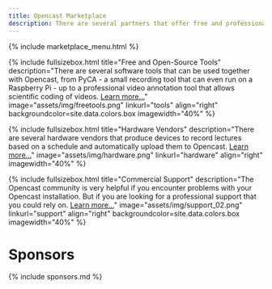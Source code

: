 ```yaml
---
title: Opencast Marketplace
description: There are several partners that offer free and professional tools and services around lecture recording and video management with Opencast.
---
```


{% include marketplace_menu.html %}

<!-- Lizenzen unsplash.com: https://unsplash.com/license -->

{% include fullsizebox.html
title="Free and Open-Source Tools"
description="There are several software tools that can be used together with Opencast, from PyCA - a small recording tool that can even run on a Raspberry Pi - up to a professional video annotation tool that allows scientific coding of videos. [Learn more...](tools)"
image="assets/img/freetools.png"
linkurl="tools"
align="right"
backgroundcolor=site.data.colors.box
imagewidth="40%"
%}

{% include fullsizebox.html
title="Hardware Vendors"
description="There are several hardware vendors that produce devices to record lectures based on a schedule and automatically upload them to Opencast. [Learn more...](hardware)"
image="assets/img/hardware.png"
linkurl="hardware"
align="right"
imagewidth="40%"
%}

{% include fullsizebox.html
title="Commercial Support"
description="The Opencast community is very helpful if you encounter problems with your Opencast installation. But if you are looking for a professional support that you could rely on. [Learn more...](support)"
image="assets/img/support_02.png"
linkurl="support"
align="right"
backgroundcolor=site.data.colors.box
imagewidth="40%"
%}

# Sponsors

{% include sponsors.md %}
